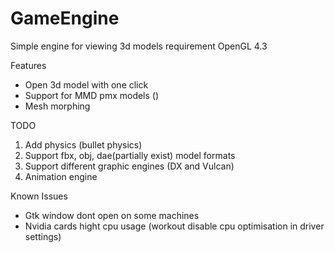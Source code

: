 # GameEngine

Simple engine for viewing 3d models
requirement OpenGL 4.3

Features
* Open 3d model with one click
* Support for MMD pmx models ()
* Mesh morphing

TODO
1) Add physics (bullet physics)
2) Support fbx, obj, dae(partially exist) model formats
3) Support different graphic engines (DX and Vulcan)
4) Animation engine



Known Issues
* Gtk window dont open on some machines
* Nvidia cards hight cpu usage (workout disable cpu optimisation in driver settings)
